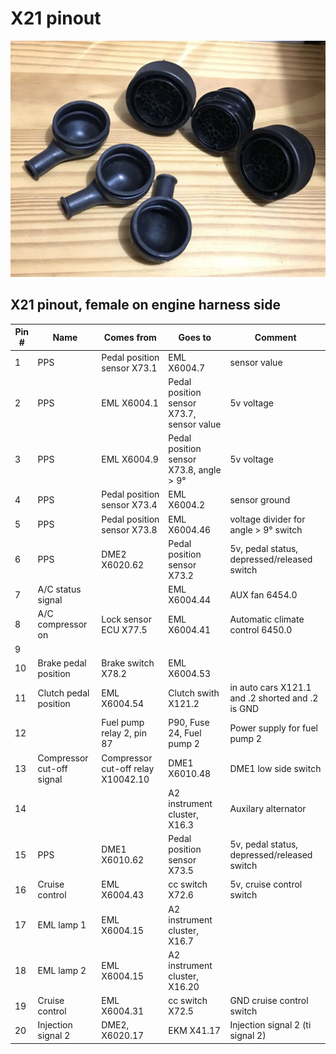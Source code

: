 # X21 pinout

![alt text][X21]

## X21 pinout, female on engine harness side

|Pin #|Name|Comes from|Goes to|Comment|
|-----|----|----------|-------|-------|
|1|PPS|Pedal position sensor X73.1|EML X6004.7|sensor value|
|2|PPS|EML X6004.1|Pedal position sensor X73.7, sensor value|5v voltage|
|3|PPS|EML X6004.9|Pedal position sensor X73.8, angle > 9°|5v voltage|
|4|PPS|Pedal position sensor X73.4|EML X6004.2|sensor ground|
|5|PPS|Pedal position sensor X73.8|EML X6004.46|voltage divider for angle > 9° switch|
|6|PPS|DME2 X6020.62|Pedal position sensor X73.2|5v, pedal status, depressed/released switch|
|7|A/C status signal||EML X6004.44|AUX fan 6454.0|
|8|A/C compressor on|Lock sensor ECU X77.5|EML X6004.41|Automatic climate control 6450.0|
|9|||||
|10|Brake pedal position|Brake switch X78.2|EML X6004.53||
|11|Clutch pedal position|EML X6004.54|Clutch swith X121.2|in auto cars X121.1 and .2 shorted and .2 is GND|
|12||Fuel pump relay 2, pin 87|P90, Fuse 24, Fuel pump 2|Power supply for fuel pump 2|
|13|Compressor cut-off signal|Compressor cut-off relay X10042.10|DME1 X6010.48|DME1 low side switch|
|14|||A2 instrument cluster, X16.3|Auxilary alternator|
|15|PPS|DME1 X6010.62|Pedal position sensor X73.5|5v, pedal status, depressed/released switch|
|16|Cruise control|EML X6004.43|cc switch X72.6|5v, cruise control switch|
|17|EML lamp 1|EML X6004.15|A2 instrument cluster, X16.7||
|18|EML lamp 2|EML X6004.15|A2 instrument cluster, X16.20||
|19|Cruise control|EML X6004.31|cc switch X72.5|GND cruise control switch|
|20|Injection signal 2|DME2, X6020.17|EKM X41.17|Injection signal 2 (ti signal 2)|


[X21]: ./pictures/e31_main_connectors_3.jpg "Main connectors"